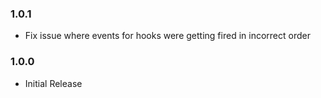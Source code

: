 ### 1.0.1
- Fix issue where events for hooks were getting fired in incorrect order

### 1.0.0
- Initial Release